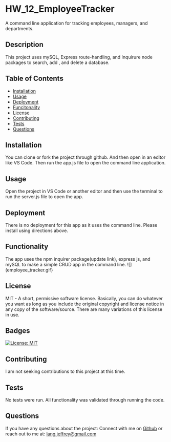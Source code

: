 # HW_12_EmployeeTracker

A command line application for tracking employees, managers, and departments.

## Description

This project uses mySQL, Express route-handling, and Inquirure node packages to search, add , and delete a database.

## Table of Contents

- [Installation](#installation)
- [Usage](#usage)
- [Deployment](#Deployment)
- [Funcitonality](#Functionality)
- [License](#license)
- [Contributing](#Contributing)
- [Tests](#Tests)
- [Questions](#Questions)

## Installation

You can clone or fork the project through github. And then open in an editor like VS Code. Then run the app.js file to open the command line application.

## Usage

Open the project in VS Code or another editor and then use the terminal to run the server.js file to open the app.

## Deployment

There is no deployment for this app as it uses the command line.  Please install using directions above.

## Functionality

The app uses the npm inquirer package(update link), express js, and mySQL to make a simple CRUD app in the command line.
![](employee_tracker.gif}

## License

MIT - A short, permissive software license. Basically, you can do whatever you want as long as you include the original copyright and license notice in any copy of the software/source. There are many variations of this license in use.

## Badges

[![License: MIT](https://img.shields.io/badge/License-MIT-yellow.svg)](https://opensource.org/licenses/MIT)

## Contributing

I am not seeking contributions to this project at this time.

## Tests

No tests were run. All functionality was validated through running the code.

## Questions

If you have any questions about the project:
Connect with me on [Github](https://github.com/langjeff)
or reach out to me at: lang.jeffrey@gmail.com

